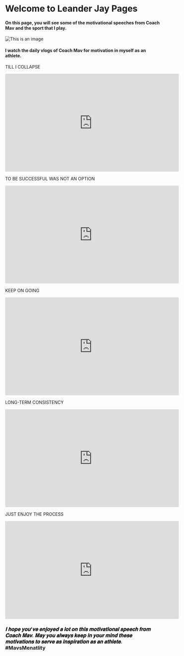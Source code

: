 # **Welcome to Leander Jay Pages**



#### On this page, you will see some of the motivational speeches from Coach Mav and the sport that I play.


![This is an image](https://pbs.twimg.com/media/EUoV7tWU4AEg3oY?format=jpg&name=small)




#### I watch the daily vlogs of Coach Mav for motivation in myself as an athlete.


TILL I COLLAPSE 

<p align="center">
<iframe width="560" height="315" src="https://www.youtube.com/embed/riHQtcNBT-M" title="YouTube video player" frameborder="0" allow="accelerometer; autoplay; clipboard-write; encrypted-media; gyroscope; picture-in-picture" allowfullscreen></iframe>
</p>

TO BE SUCCESSFUL WAS NOT AN OPTION 

<p align="center">
<iframe width="560" height="315" src="https://www.youtube.com/embed/ggcEB5WIrU0" title="YouTube video player" frameborder="0" allow="accelerometer; autoplay; clipboard-write; encrypted-media; gyroscope; picture-in-picture" allowfullscreen></iframe>
</p>

KEEP ON GOING

<p align="center">
<iframe width="560" height="315" src="https://www.youtube.com/embed/BaGMihdAxGY" title="YouTube video player" frameborder="0" allow="accelerometer; autoplay; clipboard-write; encrypted-media; gyroscope; picture-in-picture" allowfullscreen></iframe>
</p>

LONG-TERM CONSISTENCY

<p align="center">
<iframe width="560" height="315" src="https://www.youtube.com/embed/fkUU8kU8iz4" title="YouTube video player" frameborder="0" allow="accelerometer; autoplay; clipboard-write; encrypted-media; gyroscope; picture-in-picture" allowfullscreen></iframe>
</p>

JUST ENJOY THE PROCESS

<p align="center">
<iframe width="560" height="315" src="https://www.youtube.com/embed/zzaYDvpTeYo" title="YouTube video player" frameborder="0" allow="accelerometer; autoplay; clipboard-write; encrypted-media; gyroscope; picture-in-picture" allowfullscreen></iframe>
</p>


### _𝐈 𝐡𝐨𝐩𝐞 𝐲𝐨𝐮'𝐯𝐞 𝐞𝐧𝐣𝐨𝐲𝐞𝐝 𝐚 𝐥𝐨𝐭 𝐨𝐧 𝐭𝐡𝐢𝐬 𝐦𝐨𝐭𝐢𝐯𝐚𝐭𝐢𝐨𝐧𝐚𝐥 𝐬𝐩𝐞𝐞𝐜𝐡 𝐟𝐫𝐨𝐦 𝐂𝐨𝐚𝐜𝐡 𝐌𝐚𝐯. 𝐌𝐚𝐲 𝐲𝐨𝐮 𝐚𝐥𝐰𝐚𝐲𝐬 𝐤𝐞𝐞𝐩 𝐢𝐧 𝐲𝐨𝐮𝐫 𝐦𝐢𝐧𝐝 𝐭𝐡𝐞𝐬𝐞 𝐦𝐨𝐭𝐢𝐯𝐚𝐭𝐢𝐨𝐧𝐬 𝐭𝐨 𝐬𝐞𝐫𝐯𝐞 𝐚𝐬 𝐢𝐧𝐬𝐩𝐢𝐫𝐚𝐭𝐢𝐨𝐧 𝐚𝐬 𝐚𝐧 𝐚𝐭𝐡𝐥𝐞𝐭𝐞._ #MavsMenatlity
